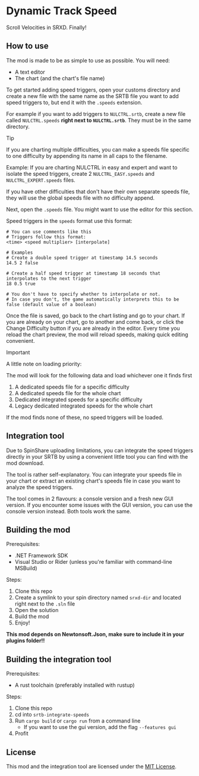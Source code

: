 # Dynamic Track Speed

Scroll Velocities in SRXD. Finally!

## How to use

The mod is made to be as simple to use as possible. You will need:
- A text editor
- The chart (and the chart's file name)

To get started adding speed triggers, open your customs directory and create a new file with the same name as the SRTB file you want to add speed triggers to, but end it with the `.speeds` extension.

For example if you want to add triggers to `NULCTRL.srtb`, create a new file called `NULCTRL.speeds` **right next to `NULCTRL.srtb`**. They must be in the same directory.

> [!TIP]
> 
> If you are charting multiple difficulties, you can make a speeds file specific to one difficulty by appending its name in all caps to the filename.
> 
> Example: If you are charting NULCTRL in easy and expert and want to isolate the speed triggers, create 2 `NULCTRL_EASY.speeds` and `NULCTRL_EXPERT.speeds` files.
> 
> If you have other difficulties that don't have their own separate speeds file, they will use the global speeds file with no difficulty append.

Next, open the `.speeds` file. You might want to use the editor for this section.

Speed triggers in the `speeds` format use this format:
```
# You can use comments like this
# Triggers follow this format:
<time> <speed multiplier> [interpolate]

# Examples
# Create a double speed trigger at timestamp 14.5 seconds
14.5 2 false

# Create a half speed trigger at timestamp 18 seconds that interpolates to the next trigger
18 0.5 true

# You don't have to specify whether to interpolate or not.
# In case you don't, the game automatically interprets this to be false (default value of a boolean)
```

Once the file is saved, go back to the chart listing and go to your chart. If you are already on your chart, go to another and come back, or click the Change Difficulty button if you are already in the editor. Every time you reload the chart preview, the mod will reload speeds, making quick editing convenient.

> [!IMPORTANT]
> 
> A little note on loading priority:
> 
> The mod will look for the following data and load whichever one it finds first
> 1. A dedicated speeds file for a specific difficulty
> 2. A dedicated speeds file for the whole chart
> 3. Dedicated integrated speeds for a specific difficulty
> 4. Legacy dedicated integrated speeds for the whole chart
> 
> If the mod finds none of these, no speed triggers will be loaded.

## Integration tool

Due to SpinShare uploading limitations, you can integrate the speed triggers directly in your SRTB by using a convenient little tool you can find with the mod download.

The tool is rather self-explanatory. You can integrate your speeds file in your chart or extract an existing chart's speeds file in case you want to analyze the speed triggers.

The tool comes in 2 flavours: a console version and a fresh new GUI version. If you encounter some issues with the GUI version, you can use the console version instead. Both tools work the same.

## Building the mod

Prerequisites:
- .NET Framework SDK
- Visual Studio or Rider (unless you're familiar with command-line MSBuild)

Steps:
1. Clone this repo
2. Create a symlink to your spin directory named `srxd-dir` and located right next to the `.sln` file
3. Open the solution
4. Build the mod
5. Enjoy!

**This mod depends on Newtonsoft.Json, make sure to include it in your plugins folder!!**

## Building the integration tool

Prerequisites:
- A rust toolchain (preferably installed with rustup)

Steps:
1. Clone this repo
2. cd into `srtb-integrate-speeds`
3. Run `cargo build` or `cargo run` from a command line
   - If you want to use the gui version, add the flag `--features gui`
4. Profit

## License

This mod and the integration tool are licensed under the [MIT License](LICENSE).
